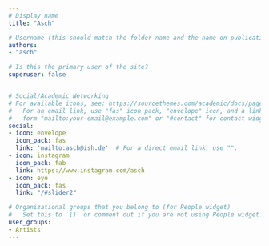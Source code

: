 ```yaml
---
# Display name
title: "Asch"

# Username (this should match the folder name and the name on publications)
authors:
- "asch"

# Is this the primary user of the site?
superuser: false


# Social/Academic Networking
# For available icons, see: https://sourcethemes.com/academic/docs/page-builder/#icons
#   For an email link, use "fas" icon pack, "envelope" icon, and a link in the
#   form "mailto:your-email@example.com" or "#contact" for contact widget.
social:
- icon: envelope
  icon_pack: fas
  link: 'mailto:asch@ish.de'  # For a direct email link, use "".
- icon: instagram
  icon_pack: fab
  link: https://www.instagram.com/asch
- icon: eye
  icon_pack: fas
  link: "/#slider2"

# Organizational groups that you belong to (for People widget)
#   Set this to `[]` or comment out if you are not using People widget.
user_groups:
- Artists
---
```




